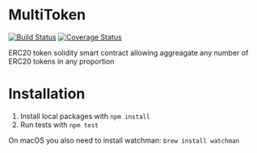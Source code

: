 # MultiToken

[![Build Status](https://travis-ci.org/multitoken/MultiToken.svg?branch=master)](https://travis-ci.org/multitoken/MultiToken)
[![Coverage Status](https://coveralls.io/repos/github/multitoken/MultiToken/badge.svg)](https://coveralls.io/github/multitoken/MultiToken)

ERC20 token solidity smart contract allowing aggreagate any number of ERC20 tokens in any proportion

# Installation

1. Install local packages with `npm install`
2. Run tests with `npm test`

On macOS you also need to install watchman: `brew install watchman`
